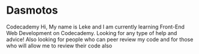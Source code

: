 # Dasmotos
Codecademy
Hi, My name is Leke and I am currently learning Front-End Web Development on Codecademy. 
Looking for any type of help and advice!
Also looking for people who can peer review my code and for those who will allow me to review their code also
